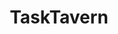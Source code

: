 ---
title: TaskTavern
publishDate: 2020-03-04 00:00:00
img: /assets/stock-3.jpg
img_alt: Pearls of silky soft white cotton, bubble up under vibrant lighting
description: |
  My final project as a student. It's a gamified task list with RPG elements made using React applying SOLID principles, Node.js with Express, PostgreSQL with Sequelize and Docker.
tags:
  - React | Node.js | PostgreSQL | Docker
---